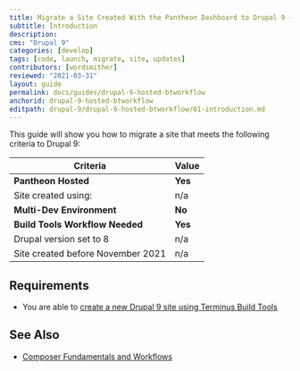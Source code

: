 ```yaml
---
title: Migrate a Site Created With the Pantheon Dashboard to Drupal 9 + Build Tools
subtitle: Introduction
description: 
cms: "Drupal 9"
categories: [develop]
tags: [code, launch, migrate, site, updates]
contributors: [wordsmither]
reviewed: "2021-03-31"
layout: guide
permalink: docs/guides/drupal-9-hosted-btworkflow
anchorid: drupal-9-hosted-btworkflow
editpath: drupal-9/drupal-9-hosted-btworkflow/01-introduction.md
---
```


This guide will show you how to migrate a site that meets the following criteria to Drupal 9:

|Criteria|Value
|---|---
|**Pantheon Hosted**| **Yes**
|Site created using:| n/a
|**Multi-Dev Environment** | **No**
|**Build Tools Workflow Needed** | **Yes**
|Drupal version set to 8| n/a
|Site created before November 2021| n/a

<Partial file="drupal-9/commit-history.md" />

## Requirements

<Partial file="drupal-9/upgrade-site-requirements-from-drupal-recommended.md" />

- You are able to [create a new Drupal 9 site using Terminus Build Tools](https://pantheon.io/docs/guides/build-tools/create-project/#create-a-build-tools-project)
  
## See Also

- [Composer Fundamentals and Workflows](/guides/composer)
